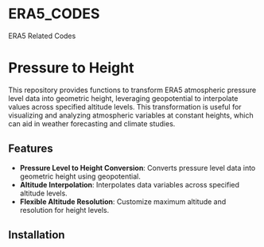 # ERA5_CODES
ERA5 Related Codes

# Pressure to Height

This repository provides functions to transform ERA5 atmospheric pressure level data into geometric height, leveraging geopotential to interpolate values across specified altitude levels. This transformation is useful for visualizing and analyzing atmospheric variables at constant heights, which can aid in weather forecasting and climate studies.

## Features

- **Pressure Level to Height Conversion**: Converts pressure level data into geometric height using geopotential.
- **Altitude Interpolation**: Interpolates data variables across specified altitude levels.
- **Flexible Altitude Resolution**: Customize maximum altitude and resolution for height levels.

## Installation
